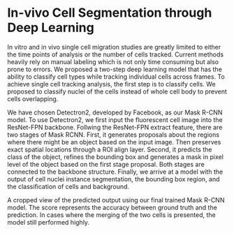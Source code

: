 # In-vivo Cell Segmentation through Deep Learning
In vitro and in vivo single cell migration studies are greatly limited to either the time points of analysis or the number of cells tracked. Current methods heavily rely on manual labeling which is not only time consuming but also prone to errors. We proposed a two-step deep learning model that has the ability to classify cell types while tracking individual cells across frames. To achieve single cell tracking analysis, the first step is to classify cells. We proposed to classify nuclei of the cells instead of whole cell body to prevent cells overlapping.


We have chosen Detectron2, developed by Facebook, as our Mask R-CNN model. To use Detectron2, we first input the fluorescent cell image into the ResNet-FPN backbone. Follwing the ResNet-FPN extract feature, there are two stages of Mask RCNN. First, it generates proposals about the regions where there might be an object based on the input image. Then preserves exact spatial locations through a ROI align layer. Second, it predicts the class of the object, refines the bounding box and generates a mask in pixel level of the object based on the first stage proposal. Both stages are connected to the backbone structure. Finally, we arrive at a model with the output of cell nuclei instance segmentation, the bounding box region, and the classification of cells and background. 


A cropped view of the predicted output using our final trained Mask R-CNN model. The score represents the accuracy between ground truth and the prediction. In cases where the merging of the two cells is presented, the model still performed highly.
